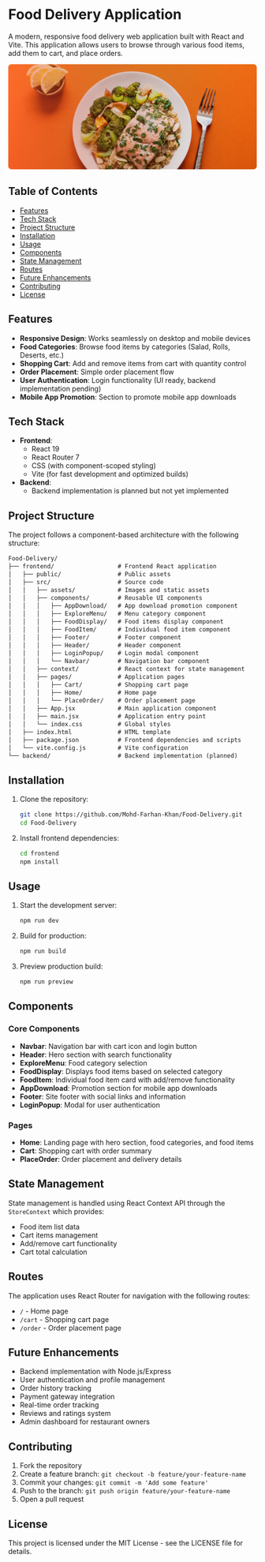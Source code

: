# Food Delivery Application

A modern, responsive food delivery web application built with React and Vite. This application allows users to browse through various food items, add them to cart, and place orders.

![Food Delivery App](frontend/public/header_img.png)

## Table of Contents

- [Features](#features)
- [Tech Stack](#tech-stack)
- [Project Structure](#project-structure)
- [Installation](#installation)
- [Usage](#usage)
- [Components](#components)
- [State Management](#state-management)
- [Routes](#routes)
- [Future Enhancements](#future-enhancements)
- [Contributing](#contributing)
- [License](#license)

## Features

- **Responsive Design**: Works seamlessly on desktop and mobile devices
- **Food Categories**: Browse food items by categories (Salad, Rolls, Deserts, etc.)
- **Shopping Cart**: Add and remove items from cart with quantity control
- **Order Placement**: Simple order placement flow
- **User Authentication**: Login functionality (UI ready, backend implementation pending)
- **Mobile App Promotion**: Section to promote mobile app downloads

## Tech Stack

- **Frontend**:
  - React 19
  - React Router 7
  - CSS (with component-scoped styling)
  - Vite (for fast development and optimized builds)
- **Backend**:
  - Backend implementation is planned but not yet implemented

## Project Structure

The project follows a component-based architecture with the following structure:

```
Food-Delivery/
├── frontend/                  # Frontend React application
│   ├── public/                # Public assets
│   ├── src/                   # Source code
│   │   ├── assets/            # Images and static assets
│   │   ├── components/        # Reusable UI components
│   │   │   ├── AppDownload/   # App download promotion component
│   │   │   ├── ExploreMenu/   # Menu category component
│   │   │   ├── FoodDisplay/   # Food items display component
│   │   │   ├── FoodItem/      # Individual food item component
│   │   │   ├── Footer/        # Footer component
│   │   │   ├── Header/        # Header component
│   │   │   ├── LoginPopup/    # Login modal component
│   │   │   └── Navbar/        # Navigation bar component
│   │   ├── context/           # React context for state management
│   │   ├── pages/             # Application pages
│   │   │   ├── Cart/          # Shopping cart page
│   │   │   ├── Home/          # Home page
│   │   │   └── PlaceOrder/    # Order placement page
│   │   ├── App.jsx            # Main application component
│   │   ├── main.jsx           # Application entry point
│   │   └── index.css          # Global styles
│   ├── index.html             # HTML template
│   ├── package.json           # Frontend dependencies and scripts
│   └── vite.config.js         # Vite configuration
└── backend/                   # Backend implementation (planned)
```

## Installation

1. Clone the repository:
   ```bash
   git clone https://github.com/Mohd-Farhan-Khan/Food-Delivery.git
   cd Food-Delivery
   ```

2. Install frontend dependencies:
   ```bash
   cd frontend
   npm install
   ```

## Usage

1. Start the development server:
   ```bash
   npm run dev
   ```

2. Build for production:
   ```bash
   npm run build
   ```

3. Preview production build:
   ```bash
   npm run preview
   ```

## Components

### Core Components

- **Navbar**: Navigation bar with cart icon and login button
- **Header**: Hero section with search functionality
- **ExploreMenu**: Food category selection
- **FoodDisplay**: Displays food items based on selected category
- **FoodItem**: Individual food item card with add/remove functionality
- **AppDownload**: Promotion section for mobile app downloads
- **Footer**: Site footer with social links and information
- **LoginPopup**: Modal for user authentication

### Pages

- **Home**: Landing page with hero section, food categories, and food items
- **Cart**: Shopping cart with order summary
- **PlaceOrder**: Order placement and delivery details

## State Management

State management is handled using React Context API through the `StoreContext` which provides:

- Food item list data
- Cart items management
- Add/remove cart functionality
- Cart total calculation

## Routes

The application uses React Router for navigation with the following routes:

- `/` - Home page
- `/cart` - Shopping cart page
- `/order` - Order placement page

## Future Enhancements

- Backend implementation with Node.js/Express
- User authentication and profile management
- Order history tracking
- Payment gateway integration
- Real-time order tracking
- Reviews and ratings system
- Admin dashboard for restaurant owners

## Contributing

1. Fork the repository
2. Create a feature branch: `git checkout -b feature/your-feature-name`
3. Commit your changes: `git commit -m 'Add some feature'`
4. Push to the branch: `git push origin feature/your-feature-name`
5. Open a pull request

## License

This project is licensed under the MIT License - see the LICENSE file for details.
